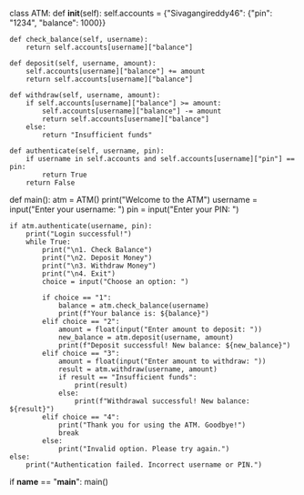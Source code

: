 class ATM:
    def __init__(self):
        self.accounts = {"Sivagangireddy46": {"pin": "1234", "balance": 1000}}

    def check_balance(self, username):
        return self.accounts[username]["balance"]

    def deposit(self, username, amount):
        self.accounts[username]["balance"] += amount
        return self.accounts[username]["balance"]

    def withdraw(self, username, amount):
        if self.accounts[username]["balance"] >= amount:
            self.accounts[username]["balance"] -= amount
            return self.accounts[username]["balance"]
        else:
            return "Insufficient funds"

    def authenticate(self, username, pin):
        if username in self.accounts and self.accounts[username]["pin"] == pin:
            return True
        return False

def main():
    atm = ATM()
    print("Welcome to the ATM")
    username = input("Enter your username: ")
    pin = input("Enter your PIN: ")

    if atm.authenticate(username, pin):
        print("Login successful!")
        while True:
            print("\n1. Check Balance")
            print("\n2. Deposit Money")
            print("\n3. Withdraw Money")
            print("\n4. Exit")
            choice = input("Choose an option: ")

            if choice == "1":
                balance = atm.check_balance(username)
                print(f"Your balance is: ${balance}")
            elif choice == "2":
                amount = float(input("Enter amount to deposit: "))
                new_balance = atm.deposit(username, amount)
                print(f"Deposit successful! New balance: ${new_balance}")
            elif choice == "3":
                amount = float(input("Enter amount to withdraw: "))
                result = atm.withdraw(username, amount)
                if result == "Insufficient funds":
                    print(result)
                else:
                    print(f"Withdrawal successful! New balance: ${result}")
            elif choice == "4":
                print("Thank you for using the ATM. Goodbye!")
                break
            else:
                print("Invalid option. Please try again.")
    else:
        print("Authentication failed. Incorrect username or PIN.")

if __name__ == "__main__":
    main()
